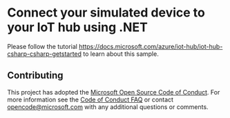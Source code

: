 # Connect your simulated device to your IoT hub using .NET

Please follow the tutorial https://docs.microsoft.com/azure/iot-hub/iot-hub-csharp-csharp-getstarted to learn about this sample.

## Contributing

This project has adopted the [Microsoft Open Source Code of Conduct](https://opensource.microsoft.com/codeofconduct/). For more information see the [Code of Conduct FAQ](https://opensource.microsoft.com/codeofconduct/faq/) or contact [opencode@microsoft.com](mailto:opencode@microsoft.com) with any additional questions or comments.
